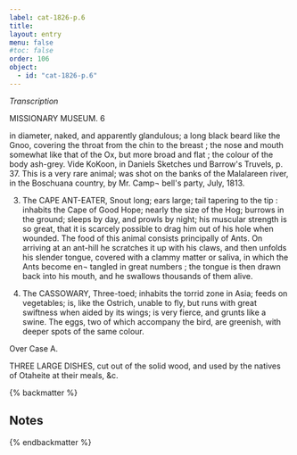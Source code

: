 ```yaml
---
label: cat-1826-p.6
title: 
layout: entry
menu: false
#toc: false
order: 106
object:
  - id: "cat-1826-p.6"
---
```


*Transcription*

MISSIONARY MUSEUM.
6

in diameter, naked, and apparently glandulous; a long
black beard like the Gnoo, covering the throat from the
chin to the breast ; the nose and mouth somewhat like
that of the Ox, but more broad and flat ; the colour of the
body ash-grey.
Vide KoKoon, in Daniels Sketches und
Barrow's Truvels, p. 37.
This is a very rare animal; was shot on the banks of the
Malalareen river, in the Boschuana country, by Mr. Camp¬
bell's party, July, 1813.

3. The CAPE ANT-EATER,
Snout long; ears large; tail tapering to the tip : inhabits
the Cape of Good Hope; nearly the size of the Hog;
burrows in the ground; sleeps by day, and prowls by
night; his muscular strength is so great, that it is scarcely
possible to drag him out of his hole when wounded.
The food of this animal consists principally of Ants. On
arriving at an ant-hill he scratches it up with his claws,
and then unfolds his slender tongue, covered with a
clammy matter or saliva, in which the Ants become en¬
tangled in great numbers ; the tongue is then drawn back
into his mouth, and he swallows thousands of them alive.


4. The CASSOWARY,
Three-toed; inhabits the torrid zone in Asia; feeds on
vegetables; is, like the Ostrich, unable to fly, but runs
with great swiftness when aided by its wings; is very
fierce, and grunts like a swine. The eggs, two of which
accompany the bird, are greenish, with deeper spots of
the same colour.


Over Case A.

THREE LARGE DISHES, cut out of the solid wood,
and used by the natives of Otaheite at their meals, &c.

{% backmatter %}

## Notes

{% endbackmatter %}
